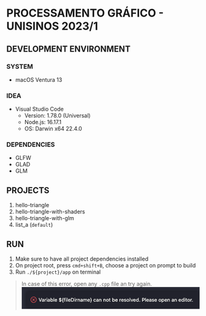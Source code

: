 # **PROCESSAMENTO GRÁFICO - UNISINOS 2023/1**

## **DEVELOPMENT ENVIRONMENT**

### **SYSTEM**

- macOS Ventura 13

### **IDEA**

- Visual Studio Code
  - Version: 1.78.0 (Universal)
  - Node.js: 16.17.1
  - OS: Darwin x64 22.4.0

### **DEPENDENCIES**

- GLFW
- GLAD
- GLM

## **PROJECTS**

1. hello-triangle
1. hello-triangle-with-shaders
1. hello-triangle-with-glm
1. list_a (`default`)

## **RUN**

1. Make sure to have all project dependencies installed
1. On project root, press `cmd+shift+B`, choose a project on prompt to build
1. Run `./${project}/app` on terminal

> In case of this error, open any `.cpp` file an try again. ![common_error](./assets/common_error.png)
